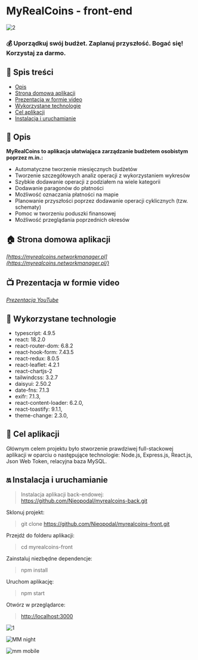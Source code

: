 # MyRealCoins - front-end

![2](https://user-images.githubusercontent.com/123494717/231288911-a7dddf12-7e41-4613-8cd4-0ab9e1acf9dc.jpg)

### 💰 Uporządkuj swój budżet. Zaplanuj przyszłość. Bogać się! Korzystaj za darmo. ###

## 📖 Spis treści

* [Opis](#-opis)
* [Strona domowa aplikacji](#-strona-domowa-aplikacji)
* [Prezentacja w formie video](#-prezentacja-w-formie-video)
* [Wykorzystane technologie](#-wykorzystane-technologie)
* [Cel aplikacji](#-cel-aplikacji)
* [Instalacja i uruchamianie](#-instalacja-i-uruchamianie)

## 🛫 Opis

**MyRealCoins to aplikacja ułatwiająca zarządzanie budżetem osobistym poprzez m.in.:**
+ Automatyczne tworzenie miesięcznych budżetów
+ Tworzenie szczegółowych analiz operacji z wykorzystaniem wykresów
+ Szybkie dodawanie operacji z podziałem na wiele kategorii
+ Dodawanie paragonów do płatności
+ Możliwość oznaczania płatności na mapie
+ Planowanie przyszłości poprzez dodawanie operacji cyklicznych (tzw. schematy)
+ Pomoc w tworzeniu poduszki finansowej
+ Możliwość przeglądania poprzednich okresów

## 🏠 Strona domowa aplikacji
*[https://myrealcoins.networkmanager.pl](https://myrealcoins.networkmanager.pl/)*

## 📺 Prezentacja w formie video
*[Prezentacja YouTube](https://www.youtube.com/watch?v=tmMuwFnOPEA)*

## 🔧 Wykorzystane technologie

+ typescript: 4.9.5
+ react: 18.2.0
+ react-router-dom: 6.8.2
+ react-hook-form: 7.43.5
+ react-redux: 8.0.5
+ react-leaflet: 4.2.1
+ react-chartjs-2
+ tailwindcss: 3.2.7
+ daisyui: 2.50.2
+ date-fns: 7.1.3
+ exifr: 7.1.3, 
+ react-content-loader: 6.2.0, 
+ react-toastify: 9.1.1, 
+ theme-change: 2.3.0,

## 🧿 Cel aplikacji

Głównym celem projektu było stworzenie prawdziwej full-stackowej aplikacji w oparciu o następujące technologie: Node.js, Express.js, React.js, Json Web Token, relacyjna baza MySQL.

## ‍🔛 Instalacja i uruchamianie

> Instalacja aplikacji back-endowej: https://github.com/Nieopodal/myrealcoins-back.git

Sklonuj projekt:

> git clone https://github.com/Nieopodal/myrealcoins-front.git

Przejdź do folderu aplikacji:

> cd myrealcoins-front

Zainstaluj niezbędne dependencje:

> npm install

Uruchom aplikację:

> npm start

Otwórz w przeglądarce:

> [http://localhost:3000](http://localhost:3000)

![1](https://user-images.githubusercontent.com/123494717/231288940-56810172-024e-481b-9ba0-5a3f384cc31d.jpg)

![MM night](https://github.com/Nieopodal/myrealcoins-front/assets/123494717/68575248-d431-4712-b876-1d8b8b828258)

![mm mobile](https://github.com/Nieopodal/myrealcoins-front/assets/123494717/b46a5f47-bd07-4b3f-a9ee-c3d4c968f585)

